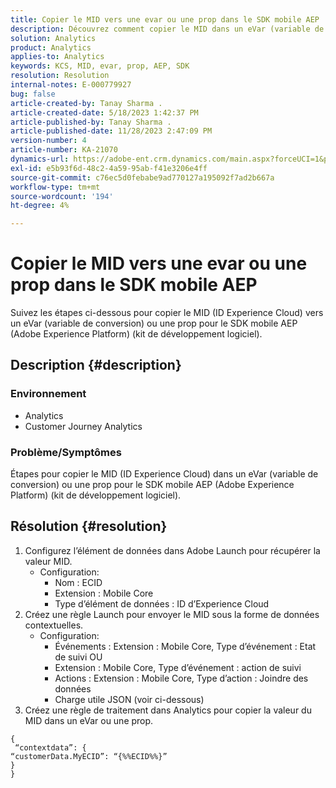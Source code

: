 ```yaml
---
title: Copier le MID vers une evar ou une prop dans le SDK mobile AEP
description: Découvrez comment copier le MID dans un eVar (variable de conversion) ou une prop pour le SDK mobile AEP.
solution: Analytics
product: Analytics
applies-to: Analytics
keywords: KCS, MID, evar, prop, AEP, SDK
resolution: Resolution
internal-notes: E-000779927
bug: false
article-created-by: Tanay Sharma .
article-created-date: 5/18/2023 1:42:37 PM
article-published-by: Tanay Sharma .
article-published-date: 11/28/2023 2:47:09 PM
version-number: 4
article-number: KA-21070
dynamics-url: https://adobe-ent.crm.dynamics.com/main.aspx?forceUCI=1&pagetype=entityrecord&etn=knowledgearticle&id=71e4a2d3-81f5-ed11-8848-6045bd006268
exl-id: e5b93f6d-48c2-4a59-95ab-f41e3206e4ff
source-git-commit: c76ec5d0febabe9ad770127a195092f7ad2b667a
workflow-type: tm+mt
source-wordcount: '194'
ht-degree: 4%

---
```


# Copier le MID vers une evar ou une prop dans le SDK mobile AEP


Suivez les étapes ci-dessous pour copier le MID (ID Experience Cloud) vers un eVar (variable de conversion) ou une prop pour le SDK mobile AEP (Adobe Experience Platform) (kit de développement logiciel).

## Description {#description}


### Environnement

- Analytics
- Customer Journey Analytics


### Problème/Symptômes

Étapes pour copier le MID (ID Experience Cloud) dans un eVar (variable de conversion) ou une prop pour le SDK mobile AEP (Adobe Experience Platform) (kit de développement logiciel).


## Résolution {#resolution}


1. Configurez l’élément de données dans Adobe Launch pour récupérer la valeur MID.
   - Configuration:
      - Nom : ECID
      - Extension : Mobile Core
      - Type d’élément de données : ID d’Experience Cloud
2. Créez une règle Launch pour envoyer le MID sous la forme de données contextuelles.
   - Configuration:
      - Événements : Extension : Mobile Core, Type d’événement : Etat de suivi OU
      - Extension : Mobile Core, Type d’événement : action de suivi
      - Actions : Extension : Mobile Core, Type d’action : Joindre des données
      - Charge utile JSON (voir ci-dessous)
3. Créez une règle de traitement dans Analytics pour copier la valeur du MID dans un eVar ou une prop.



```
{
 “contextdata”: {
“customerData.MyECID”: “{%%ECID%%}”
}
}
```
